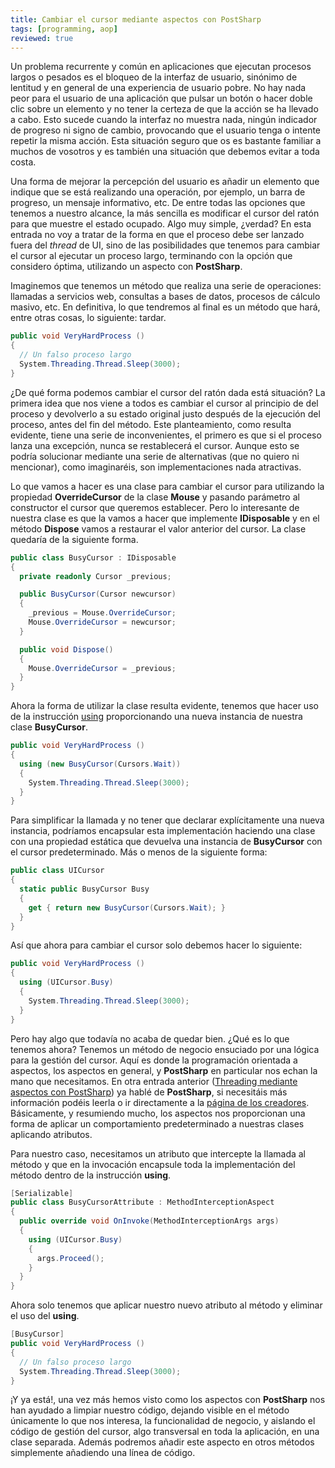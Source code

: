 ```yaml
---
title: Cambiar el cursor mediante aspectos con PostSharp
tags: [programming, aop]
reviewed: true
---
```

Un problema recurrente y común en aplicaciones que ejecutan procesos largos o pesados es el bloqueo de la interfaz de usuario, sinónimo de lentitud y en general de una experiencia de usuario pobre. No hay nada peor para el usuario de una aplicación que pulsar un botón o hacer doble clic sobre un elemento y no tener la certeza de que la acción se ha llevado a cabo. Esto sucede cuando la interfaz no muestra nada, ningún indicador de progreso ni signo de cambio, provocando que el usuario tenga o intente repetir la misma acción. Esta situación seguro que os es bastante familiar a muchos de vosotros y es también una situación que debemos evitar a toda costa.

Una forma de mejorar la percepción del usuario es añadir un elemento que indique que se está realizando una operación, por ejemplo, un barra de progreso, un mensaje informativo, etc. De entre todas las opciones que tenemos a nuestro alcance, la más sencilla es modificar el cursor del ratón para que muestre el estado ocupado. Algo muy simple, ¿verdad? En esta entrada no voy a tratar de la forma en que el proceso debe ser lanzado fuera del _thread_ de UI, sino de las posibilidades que tenemos para cambiar el cursor al ejecutar un proceso largo, terminando con la opción que considero óptima, utilizando un aspecto con **PostSharp**.

Imaginemos que tenemos un método que realiza una serie de operaciones: llamadas a servicios web, consultas a bases de datos, procesos de cálculo masivo, etc. En definitiva, lo que tendremos al final es un método que hará, entre otras cosas, lo siguiente: tardar.

```csharp
public void VeryHardProcess () 
{ 
  // Un falso proceso largo 
  System.Threading.Thread.Sleep(3000); 
} 
```

¿De qué forma podemos cambiar el cursor del ratón dada está situación? La primera idea que nos viene a todos es cambiar el cursor al principio de del proceso y devolverlo a su estado original justo después de la ejecución del proceso, antes del fin del método. Este planteamiento, como resulta evidente, tiene una serie de inconvenientes, el primero es que si el proceso lanza una excepción, nunca se restablecerá el cursor. Aunque esto se podría solucionar mediante una serie de alternativas (que no quiero ni mencionar), como imaginaréis, son implementaciones nada atractivas.

Lo que vamos a hacer es una clase para cambiar el cursor para utilizando la propiedad **OverrideCursor** de la clase **Mouse** y pasando parámetro al constructor el cursor que queremos establecer. Pero lo interesante de nuestra clase es que la vamos a hacer que implemente **IDisposable** y en el método **Dispose** vamos a restaurar el valor anterior del cursor. La clase quedaría de la siguiente forma.

```csharp
public class BusyCursor : IDisposable
{
  private readonly Cursor _previous;

  public BusyCursor(Cursor newcursor)
  {
    _previous = Mouse.OverrideCursor;
    Mouse.OverrideCursor = newcursor;
  }

  public void Dispose()
  {
    Mouse.OverrideCursor = _previous;
  }
}
```

Ahora la forma de utilizar la clase resulta evidente, tenemos que hacer uso de la instrucción [using](http://msdn.microsoft.com/es-es/library/yh598w02(v=vs.80).aspx) proporcionando una nueva instancia de nuestra clase **BusyCursor**.

```csharp
public void VeryHardProcess ()
{
  using (new BusyCursor(Cursors.Wait))
  {
    System.Threading.Thread.Sleep(3000);
  }
}
```

Para simplificar la llamada y no tener que declarar explícitamente una nueva instancia, podríamos encapsular esta implementación haciendo una clase con una propiedad estática que devuelva una instancia de **BusyCursor** con el cursor predeterminado. Más o menos de la siguiente forma:

```csharp
public class UICursor
{
  static public BusyCursor Busy
  {
    get { return new BusyCursor(Cursors.Wait); }
  }
}
```

Así que ahora para cambiar el cursor solo debemos hacer lo siguiente:

```csharp
public void VeryHardProcess ()
{
  using (UICursor.Busy)
  {
    System.Threading.Thread.Sleep(3000);
  }
}
```

Pero hay algo que todavía no acaba de quedar bien. ¿Qué es lo que tenemos ahora? Tenemos un método de negocio ensuciado por una lógica para la gestión del cursor. Aquí es donde la programación orientada a aspectos, los aspectos en general, y **PostSharp** en particular nos echan la mano que necesitamos. En otra entrada anterior ([Threading mediante aspectos con PostSharp](/threading-mediante-aspectos-con-postsharp)) ya hablé de **PostSharp**, si necesitáis más información podéis leerla o ir directamente a la [página de los creadores](http://www.sharpcrafters.com/). Básicamente, y resumiendo mucho, los aspectos nos proporcionan una forma de aplicar un comportamiento predeterminado a nuestras clases aplicando atributos.

Para nuestro caso, necesitamos un atributo que intercepte la llamada al método y que en la invocación encapsule toda la implementación del método dentro de la instrucción **using**.

```csharp
[Serializable]
public class BusyCursorAttribute : MethodInterceptionAspect
{
  public override void OnInvoke(MethodInterceptionArgs args)
  {
    using (UICursor.Busy)
    {
      args.Proceed();
    }
  }
}
```

Ahora solo tenemos que aplicar nuestro nuevo atributo al método y eliminar el uso del **using**.

```csharp
[BusyCursor]
public void VeryHardProcess ()
{
  // Un falso proceso largo
  System.Threading.Thread.Sleep(3000);
}
```

¡Y ya está!, una vez más hemos visto como los aspectos con **PostSharp** nos han ayudado a limpiar nuestro código, dejando visible en el método únicamente lo que nos interesa, la funcionalidad de negocio, y aislando el código de gestión del cursor, algo transversal en toda la aplicación, en una clase separada. Además podremos añadir este aspecto en otros métodos simplemente añadiendo una línea de código.
